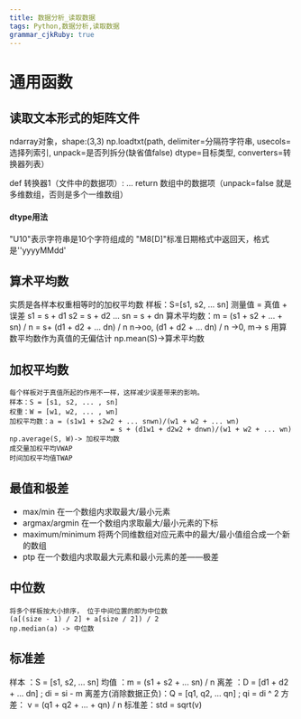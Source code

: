 ```yaml
---
title: 数据分析_读取数据
tags: Python,数据分析,读取数据
grammar_cjkRuby: true
---
```


# 通用函数
## 读取文本形式的矩阵文件
ndarray对象，shape:(3,3)
np.loadtxt(path, delimiter=分隔符字符串, usecols= 选择列索引, unpack=是否列拆分(缺省值false)
				dtype=目标类型, converters=转换器列表）
		
def 转换器1（文件中的数据项）:
	...
	return 数组中的数据项（unpack=false 就是多维数组，否则是多个一维数组）
	
#### dtype用法
"U10"表示字符串是10个字符组成的
"M8[D]"标准日期格式中返回天，格式是''yyyyMMdd'

## 算术平均数
实质是各样本权重相等时的加权平均数
样板：S=[s1, s2, ... sn]
测量值 = 真值 + 误差
s1 = s + d1
s2 = s + d2 
...
sn = s + dn
算术平均数：m = (s1 + s2 + ... + sn)  / n = s+ (d1 + d2 + ... dn) / n 
n->oo, (d1 + d2 + ... dn) / n ->0, m-> s
用算数平均数作为真值的无偏估计
np.mean(S)->算术平均数

## 加权平均数
	每个样板对于真值所起的作用不一样，这样减少误差带来的影响。
	样本：S = [s1, s2, ... , sn]
	权重：W = [w1, w2, ... , wn]
	加权平均数：a = (s1w1 + s2w2 + ... snwn)/(w1 + w2 + ... wn)
	                         = s + (d1w1 + d2w2 + dnwn)/(w1 + w2 + ... wn)
	np.average(S, W)-> 加权平均数
	成交量加权平均VWAP
	时间加权平均值TWAP

## 最值和极差
- max/min 在一个数组内求取最大/最小元素
- argmax/argmin 在一个数组内求取最大/最小元素的下标
- maximum/minimum 将两个同维数组对应元素中的最大/最小值组合成一个新的数组
- ptp 在一个数组内求取最大元素和最小元素的差——极差

## 中位数
	将多个样板按大小排序， 位于中间位置的即为中位数
	(a[(size - 1) / 2] + a[size / 2]) / 2
	np.median(a) -> 中位数
	
## 标准差
样本 ：S = [s1, s2, ... sn]
均值 ：m = (s1 + s2 + ... sn) / n
离差 ：D = [d1 + d2 + ... dn] ; di = si - m 
离差方(消除数据正负)：Q = [q1, q2, ... qn] ; qi = di ^ 2
方差： v = (q1 + q2 + ... + qn) / n
标准差：std = sqrt(v)